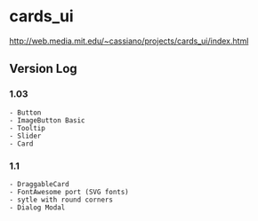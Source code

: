 # cards_ui
http://web.media.mit.edu/~cassiano/projects/cards_ui/index.html

## Version Log

### 1.03

    - Button
    - ImageButton Basic
    - Tooltip
    - Slider
    - Card
    
### 1.1 

    - DraggableCard
    - FontAwesome port (SVG fonts)
    - sytle with round corners
    - Dialog Modal
